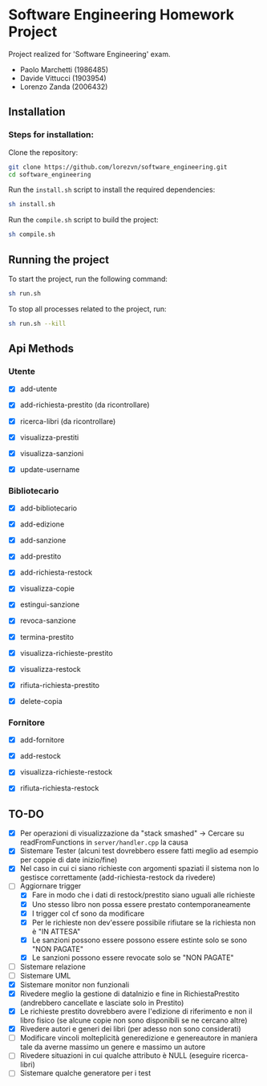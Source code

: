 # Software Engineering Homework Project

Project realized for 'Software Engineering' exam.

- Paolo Marchetti (1986485)
- Davide Vittucci (1903954)
- Lorenzo Zanda (2006432)

## Installation
### Steps for installation:

Clone the repository:
```sh
git clone https://github.com/lorezvn/software_engineering.git
cd software_engineering
```

Run the `install.sh` script to install the required dependencies:
```sh
sh install.sh
```
Run the `compile.sh` script to build the project:
```sh
sh compile.sh
```

## Running the project

To start the project, run the following command:
```sh
sh run.sh
```

To stop all processes related to the project, run:
```sh
sh run.sh --kill
```

## Api Methods


### Utente
- [x] add-utente
- [x] add-richiesta-prestito (da ricontrollare)
- [x] ricerca-libri (da ricontrollare)
- [x] visualizza-prestiti 
- [x] visualizza-sanzioni 
- [x] update-username


### Bibliotecario
- [x] add-bibliotecario
- [x] add-edizione
- [x] add-sanzione 
- [x] add-prestito
- [x] add-richiesta-restock
- [x] visualizza-copie 
- [x] estingui-sanzione
- [x] revoca-sanzione
- [x] termina-prestito
- [x] visualizza-richieste-prestito
- [x] visualizza-restock
- [x] rifiuta-richiesta-prestito
- [x] delete-copia


### Fornitore
- [x] add-fornitore
- [x] add-restock
- [x] visualizza-richieste-restock
- [x] rifiuta-richiesta-restock


## TO-DO
- [x] Per operazioni di visualizzazione da "stack smashed" -> Cercare su readFromFunctions in `server/handler.cpp` la causa
- [x] Sistemare Tester (alcuni test dovrebbero essere fatti meglio ad esempio per coppie di date inizio/fine)
- [x] Nel caso in cui ci siano richieste con argomenti spaziati il sistema non lo gestisce correttamente (add-richiesta-restock da rivedere)
- [ ] Aggiornare trigger 
    * [x]  Fare in modo che i dati di restock/prestito siano uguali alle richieste
    * [x]  Uno stesso libro non possa essere prestato contemporaneamente
    * [x]  I trigger col cf sono da modificare
    * [x]  Per le richieste non dev'essere possibile rifiutare se la richiesta non è "IN ATTESA"
    * [x]  Le sanzioni possono essere possono essere estinte solo se sono "NON PAGATE"
    * [x]  Le sanzioni possono essere revocate solo se "NON PAGATE"
- [ ] Sistemare relazione
- [ ] Sistemare UML 
- [x] Sistemare monitor non funzionali
- [x] Rivedere meglio la gestione di dataInizio e fine in RichiestaPrestito (andrebbero cancellate e lasciate solo in Prestito)
- [x] Le richieste prestito dovrebbero avere l'edizione di riferimento e non il libro fisico (se alcune copie non sono disponibili se ne cercano altre)
- [x] Rivedere autori e generi dei libri (per adesso non sono considerati)
- [ ] Modificare vincoli molteplicità generedizione e genereautore in maniera tale da averne massimo un genere e massimo un autore
- [ ] Rivedere situazioni in cui qualche attributo è NULL (eseguire ricerca-libri)
- [ ] Sistemare qualche generatore per i test
